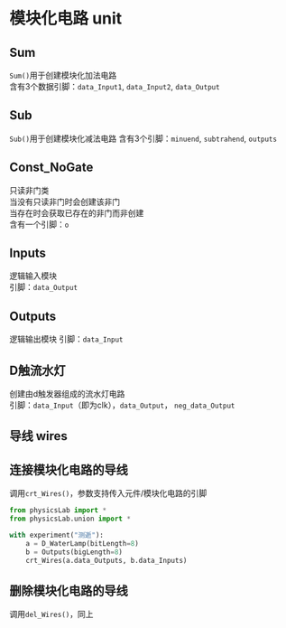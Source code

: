 # 模块化电路 unit

## Sum
```Sum()```用于创建模块化加法电路  
含有3个数据引脚：`data_Input1`, `data_Input2`, `data_Output`

## Sub
`Sub()`用于创建模块化减法电路
含有3个引脚：`minuend`, `subtrahend`, `outputs`

## Const_NoGate
只读非门类  
当没有只读非门时会创建该非门  
当存在时会获取已存在的非门而非创建  
含有一个引脚：`o`

## Inputs
逻辑输入模块  
引脚：`data_Output`

## Outputs
逻辑输出模块
引脚：`data_Input`

## D触流水灯
创建由d触发器组成的流水灯电路  
引脚：`data_Input`（即为clk），`data_Output`， `neg_data_Output`

## 导线 wires
## 连接模块化电路的导线
调用`crt_Wires()`，参数支持传入元件/模块化电路的引脚
```Python
from physicsLab import *
from physicsLab.union import *

with experiment("测逝"):
    a = D_WaterLamp(bitLength=8)
    b = Outputs(bigLength=8)
    crt_Wires(a.data_Outputs, b.data_Inputs)
```

## 删除模块化电路的导线
调用`del_Wires()`，同上